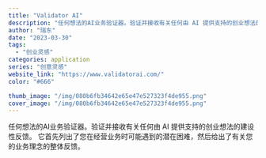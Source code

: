 ```yaml
---
title: "Validator AI"
description: "任何想法的AI业务验证器。验证并接收有关任何由 AI 提供支持的创业想法的建设性反馈。 它首先列出了您在经营业务时可能遇"
author: "瑞东"
date: "2023-03-30"
tags:
  - "创业灵感"
categories: application
series: "创意灵感"
website_link: "https://www.validatorai.com/"
color: "#666"

thumb_image: "/img/080b6fb34642e65e47e527323f4de955.png"
cover_image: "/img/080b6fb34642e65e47e527323f4de955.png"
---
```


任何想法的AI业务验证器。验证并接收有关任何由 AI 提供支持的创业想法的建设性反馈。 它首先列出了您在经营业务时可能遇到的潜在困难，然后给出了有关您的业务理念的整体反馈。